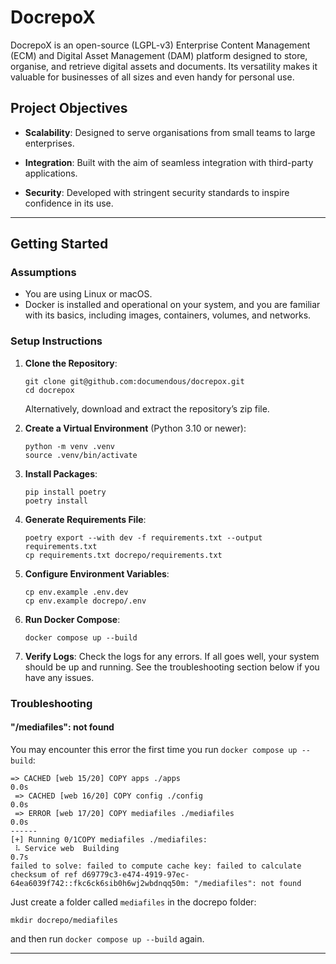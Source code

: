 # DocrepoX

DocrepoX is an open-source (LGPL-v3) Enterprise Content Management (ECM) and Digital Asset Management (DAM) platform designed to store, organise, and retrieve digital assets and documents. Its versatility makes it valuable for businesses of all sizes and even handy for personal use.

## Project Objectives

- **Scalability**: Designed to serve organisations from small teams to large enterprises.

- **Integration**: Built with the aim of seamless integration with third-party applications.

- **Security**: Developed with stringent security standards to inspire confidence in its use.

---

## Getting Started

### Assumptions

- You are using Linux or macOS.
- Docker is installed and operational on your system, and you are familiar with its basics, including images, containers, volumes, and networks.

### Setup Instructions

1. **Clone the Repository**:
   ```
   git clone git@github.com:documendous/docrepox.git
   cd docrepox
   ```
   Alternatively, download and extract the repository’s zip file.

2. **Create a Virtual Environment** (Python 3.10 or newer):
   ```
   python -m venv .venv
   source .venv/bin/activate
   ```

3. **Install Packages**:
   ```
   pip install poetry
   poetry install
   ```

4. **Generate Requirements File**:
   ```
   poetry export --with dev -f requirements.txt --output requirements.txt
   cp requirements.txt docrepo/requirements.txt
   ```

5. **Configure Environment Variables**:
   ```
   cp env.example .env.dev
   cp env.example docrepo/.env
   ```

6. **Run Docker Compose**:
   ```
   docker compose up --build
   ```

7. **Verify Logs**:
   Check the logs for any errors. If all goes well, your system should be up and running. See the troubleshooting section below if you have any issues.

### Troubleshooting

#### "/mediafiles": not found

You may encounter this error the first time you run `docker compose up --build`:

```
=> CACHED [web 15/20] COPY apps ./apps                                                              0.0s
 => CACHED [web 16/20] COPY config ./config                                                          0.0s
 => ERROR [web 17/20] COPY mediafiles ./mediafiles                                                   0.0s
------
[+] Running 0/1COPY mediafiles ./mediafiles:
 ⠧ Service web  Building                                                                             0.7s 
failed to solve: failed to compute cache key: failed to calculate checksum of ref d69779c3-e474-4919-97ec-64ea6039f742::fkc6ck6sib0h6wj2wbdnqq50m: "/mediafiles": not found
```

Just create a folder called `mediafiles` in the docrepo folder:

```
mkdir docrepo/mediafiles
```

and then run `docker compose up --build` again.

---


